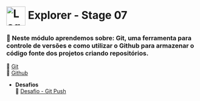 # <img src="https://imgur.com/X4HdxWx.png"  width="50px" align="center" alt="Logo Explorer em formato de Hexagono Azul com detalhes azul claro"> Explorer - Stage 07

### 📌 Neste módulo aprendemos sobre: Git, uma ferramenta para controle de versões e como utilizar o Github para armazenar o código fonte dos projetos criando repositórios.

 🔗 [Git](https://github.com/RodrigoLuigi/Explorer---RocketSeat/tree/master/Stage%2007%20-%20Git%20%26%20Github/Git)<br>
 🔗 [Github]()<br>
* **Desafios**<br>
 🔗 [Desafio - Git Push]()<br> 
